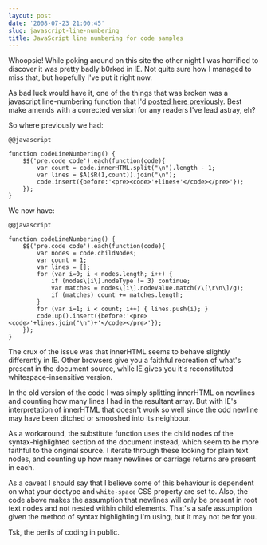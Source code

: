 ```yaml
---
layout: post
date: '2008-07-23 21:00:45'
slug: javascript-line-numbering
title: JavaScript line numbering for code samples
---
```


Whoopsie! While poking around on this site the other night I was horrified to discover it was pretty badly b0rked in IE. Not quite sure how I managed to miss that, but hopefully I've put it right now.

As bad luck would have it, one of the things that was broken was a javascript line-numbering function that I'd [posted here previously][mt]. Best make amends with a corrected version for any readers I've lead astray, eh?

So where previously we had:

	@@javascript

	function codeLineNumbering() {
	    $$('pre.code code').each(function(code){
	        var count = code.innerHTML.split("\n").length - 1;
	        var lines = $A($R(1,count)).join("\n");
	        code.insert({before:'<pre><code>'+lines+'</code></pre>'});
	    });
	}

We now have:


	@@javascript
	
	function codeLineNumbering() {
		$$('pre.code code').each(function(code){
			var nodes = code.childNodes;
			var count = 1;
			var lines = [];
			for (var i=0; i < nodes.length; i++) {
				if (nodes\[i\].nodeType != 3) continue;
				var matches = nodes\[i\].nodeValue.match(/\[\r\n\]/g);
				if (matches) count += matches.length;
			}
			for (var i=1; i < count; i++) { lines.push(i); }
			code.up().insert({before:'<pre><code>'+lines.join("\n")+'</code></pre>'});
		});
	}

The crux of the issue was that innerHTML seems to behave slightly differently in IE. Other browsers give you a faithful recreation of what's present in the document source, while IE gives you it's reconstituted whitespace-insensitive version. 

In the old version of the code I was simply splitting innerHTML on newlines and counting how many lines I had in the resultant array. But with IE's interpretation of innerHTML that doesn't work so well since the odd newline may have been ditched or smooshed into its neighbour.

As a workaround, the substitute function uses the child nodes of the syntax-highlighted section of the document instead, which seem to be more faithful to the original source. I iterate through these looking for plain text nodes, and counting up how many newlines or carriage returns are present in each.

As a caveat I should say that I believe some of this behaviour is dependent on what your doctype and `white-space` CSS property are set to. Also, the code above makes the assumption that newlines will only be present in root text nodes and not nested within child elements. That's a safe assumption given the method of syntax highlighting I'm using, but it may not be for you.

Tsk, the perils of coding in public.


[mt]: http://matt.tarbit.org/2008/02/05/extending-bluecloth-with
